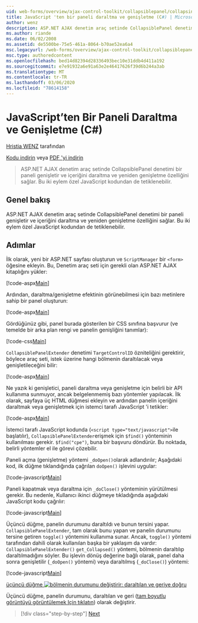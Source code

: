 ```yaml
---
uid: web-forms/overview/ajax-control-toolkit/collapsiblepanel/collapsing-and-expanding-a-panel-from-javascript-cs
title: JavaScript 'ten bir paneli daraltma ve genişletme (C#) | Microsoft Docs
author: wenz
description: ASP.NET AJAX denetim araç setinde CollapsiblePanel denetimi bir paneli genişletir ve içeriğini daraltma ve bir...
ms.author: riande
ms.date: 06/02/2008
ms.assetid: de5500be-75e5-461a-8064-b70ae52ea6a4
msc.legacyurl: /web-forms/overview/ajax-control-toolkit/collapsiblepanel/collapsing-and-expanding-a-panel-from-javascript-cs
msc.type: authoredcontent
ms.openlocfilehash: bed14d82394d28336493bec10e31ddb4d411a192
ms.sourcegitcommit: e7e91932a6e91a63e2e46417626f39d6b244a3ab
ms.translationtype: MT
ms.contentlocale: tr-TR
ms.lasthandoff: 03/06/2020
ms.locfileid: "78614158"
---
```

# <a name="collapsing-and-expanding-a-panel-from-javascript-c"></a>JavaScript’ten Bir Paneli Daraltma ve Genişletme (C#)

[Hristia WENZ](https://github.com/wenz) tarafından

[Kodu indirin](https://download.microsoft.com/download/8/a/a/8aab3c3e-de6f-463f-805c-5fda567eef6e/CollapsiblePanel1.cs.zip) veya [PDF 'yi indirin](https://download.microsoft.com/download/b/6/a/b6ae89ee-df69-4c87-9bfb-ad1eb2b23373/collapsiblepanel1CS.pdf)

> ASP.NET AJAX denetim araç setinde CollapsiblePanel denetimi bir paneli genişletir ve içeriğini daraltma ve yeniden genişletme özelliğini sağlar. Bu iki eylem özel JavaScript kodundan de tetiklenebilir.

## <a name="overview"></a>Genel bakış

ASP.NET AJAX denetim araç setinde CollapsiblePanel denetimi bir paneli genişletir ve içeriğini daraltma ve yeniden genişletme özelliğini sağlar. Bu iki eylem özel JavaScript kodundan de tetiklenebilir.

## <a name="steps"></a>Adımlar

İlk olarak, yeni bir ASP.NET sayfası oluşturun ve `ScriptManager` bir `<form>` öğesine ekleyin. Bu, Denetim araç seti için gerekli olan ASP.NET AJAX kitaplığını yükler:

[!code-aspx[Main](collapsing-and-expanding-a-panel-from-javascript-cs/samples/sample1.aspx)]

Ardından, daraltma/genişletme efektinin görünebilmesi için bazı metinlere sahip bir panel oluşturun:

[!code-aspx[Main](collapsing-and-expanding-a-panel-from-javascript-cs/samples/sample2.aspx)]

Gördüğünüz gibi, panel burada gösterilen bir CSS sınıfına başvurur (ve temelde bir arka plan rengi ve panelin genişliğini tanımlar):

[!code-css[Main](collapsing-and-expanding-a-panel-from-javascript-cs/samples/sample3.css)]

`CollapsiblePanelExtender` denetimi `TargetControlID` özniteliğini gerektirir, böylece araç seti, istek üzerine hangi bölmenin daraltılacak veya genişletileceğini bilir:

[!code-aspx[Main](collapsing-and-expanding-a-panel-from-javascript-cs/samples/sample4.aspx)]

Ne yazık ki genişletici, paneli daraltma veya genişletme için belirli bir API kullanıma sunmuyor, ancak belgelenmemiş bazı yöntemler yapılacak. İlk olarak, sayfaya üç HTML düğmesi ekleyin ve ardından panelin içeriğini daraltmak veya genişletmek için istemci tarafı JavaScript 'i tetikler:

[!code-aspx[Main](collapsing-and-expanding-a-panel-from-javascript-cs/samples/sample5.aspx)]

İstemci tarafı JavaScript kodunda (`<script type="text/javascript">`ile başlatılır), `CollapsiblePanelExtender`erişmek için `$find()` yönteminin kullanılması gerekir. `$find("cpe")`, buna bir başvuru döndürür. Bu noktada, belirli yöntemler el ile görevi çözebilir.

Paneli açma (genişletme) yöntemi `_doOpen()`olarak adlandırılır; Aşağıdaki kod, ilk düğme tıklandığında çağrılan `doOpen()` işlevini uygular:

[!code-javascript[Main](collapsing-and-expanding-a-panel-from-javascript-cs/samples/sample6.js)]

Paneli kapatmak veya daraltma için `_doClose()` yönteminin yürütülmesi gerekir. Bu nedenle, Kullanıcı ikinci düğmeye tıkladığında aşağıdaki JavaScript kodu çağrılır:

[!code-javascript[Main](collapsing-and-expanding-a-panel-from-javascript-cs/samples/sample7.js)]

Üçüncü düğme, panelin durumunu daraltıldı ve bunun tersini yapar. `CollapsiblePanelExtender`, tam olarak bunu yapan ve panelin durumunu tersine getiren `toggle()` yöntemini kullanıma sunar. Ancak, `toggle()` yöntemi tarafından dahili olarak kullanılan başka bir yaklaşım da vardır: `CollapsiblePanelExtender()` `get_Collapsed()` yöntemi, bölmenin daraltılıp daraltılmadığını söyler. Bu işlevin dönüş değerine bağlı olarak, panel daha sonra genişletilir (`_doOpen()` yöntemi) veya daraltılmış (`_doClose()`) yöntemi:

[!code-javascript[Main](collapsing-and-expanding-a-panel-from-javascript-cs/samples/sample8.js)]

[üçüncü düğme ![bölmenin durumunu değiştirir: daraltılan ve geriye doğru](collapsing-and-expanding-a-panel-from-javascript-cs/_static/image2.png)](collapsing-and-expanding-a-panel-from-javascript-cs/_static/image1.png)

Üçüncü düğme, panelin durumunu, daraltılan ve geri ([tam boyutlu görüntüyü görüntülemek Için tıklatın](collapsing-and-expanding-a-panel-from-javascript-cs/_static/image3.png)) olarak değiştirir.

> [!div class="step-by-step"]
> [Next](collapsing-and-expanding-a-panel-from-javascript-vb.md)
